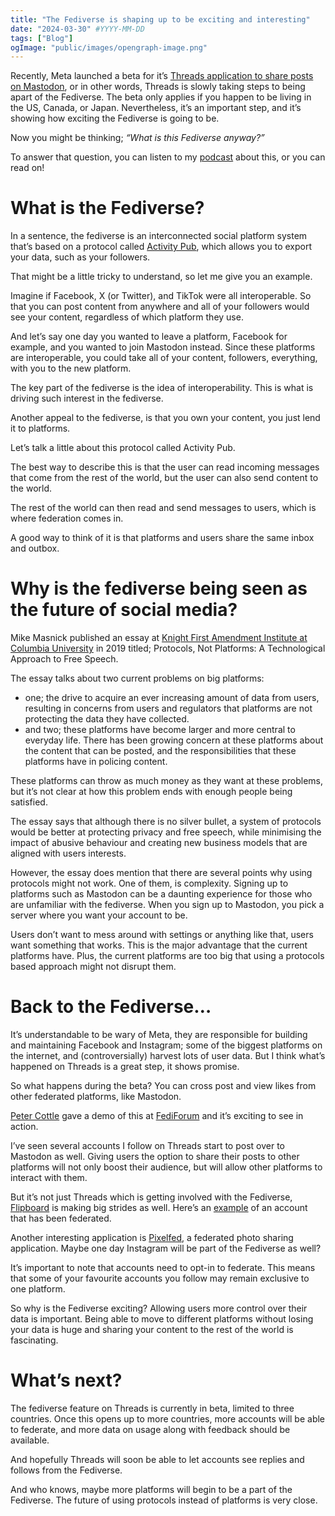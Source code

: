 ```yaml
---
title: "The Fediverse is shaping up to be exciting and interesting"
date: "2024-03-30" #YYYY-MM-DD
tags: ["Blog"]
ogImage: "public/images/opengraph-image.png"
---
```



Recently, Meta launched a beta for it’s [Threads application to share posts on Mastodon](https://www.theverge.com/2024/3/21/24107881/threads-fediverse-beta-launch-mastodon), or in other words, Threads is slowly taking steps to being apart of the Fediverse. The beta only applies if you happen to be living in the US, Canada, or Japan. Nevertheless, it’s an important step, and it’s showing how exciting the Fediverse is going to be.

Now you might be thinking; *“What is this Fediverse anyway?”*

To answer that question, you can listen to my [podcast](https://stuff-i-dont-know.vercel.app/posts/episode2) about this, or you can read on!

# What is the Fediverse?

In a sentence, the fediverse is an interconnected social platform system that’s based on a protocol called [Activity Pub](https://activitypub.rocks/), which allows you to export your data, such as your followers.

That might be a little tricky to understand, so let me give you an example.

Imagine if Facebook, X (or Twitter), and TikTok were all interoperable. So that you can post content from anywhere and all of your followers would see your content, regardless of which platform they use.

And let’s say one day you wanted to leave a platform, Facebook for example, and you wanted to join Mastodon instead. Since these platforms are interoperable, you could take all of your content, followers, everything, with you to the new platform.

The key part of the fediverse is the idea of interoperability. This is what is driving such interest in the fediverse.

Another appeal to the fediverse, is that you own your content, you just lend it to platforms.

Let’s talk a little about this protocol called Activity Pub. 

The best way to describe this is that the user can read incoming messages that come from the rest of the world, but the user can also send content to the world.

The rest of the world can then read and send messages to users, which is where federation comes in.

A good way to think of it is that platforms and users share the same inbox and outbox.

# Why is the fediverse being seen as the future of social media?

Mike Masnick published an essay at [Knight First Amendment Institute at Columbia University](https://knightcolumbia.org/content/protocols-not-platforms-a-technological-approach-to-free-speech) in 2019 titled; Protocols, Not Platforms: A Technological Approach to Free Speech.

The essay talks about two current problems on big platforms:

- one; the drive to acquire an ever increasing amount of data from users, resulting in concerns from users and regulators that platforms are not protecting the data they have collected.
- and two; these platforms have become larger and more central to everyday life. There has been growing concern at these platforms about the content that can be posted, and the responsibilities that these platforms have in policing content.

These platforms can throw as much money as they want at these problems, but it’s not clear at how this problem ends with enough people being satisfied. 

The essay says that although there is no silver bullet, a system of protocols would be better at protecting privacy and free speech, while minimising the impact of abusive behaviour and creating new business models that are aligned with users interests.

However, the essay does mention that there are several points why using protocols might not work. One of them, is complexity. Signing up to platforms such as Mastodon can be a daunting experience for those who are unfamiliar with the fediverse. When you sign up to Mastodon, you pick a server where you want your account to be.

Users don’t want to mess around with settings or anything like that, users want something that works. This is the major advantage that the current platforms have. Plus, the current platforms are too big that using a protocols based approach might not disrupt them. 

# Back to the Fediverse…

It’s understandable to be wary of Meta, they are responsible for building and maintaining Facebook and Instagram; some of the biggest platforms on the internet, and (controversially) harvest lots of user data. But I think what’s happened on Threads is a great step, it shows promise.

So what happens during the beta? You can cross post and view likes from other federated platforms, like Mastodon.

[Peter Cottle](https://www.threads.net/@pcottle) gave a demo of this at [FediForum](https://fediforum.org/) and it’s exciting to see in action.

I’ve seen several accounts I follow on Threads start to post over to Mastodon as well. Giving users the option to share their posts to other platforms will not only boost their audience, but will allow other platforms to interact with them. 

But it’s not just Threads which is getting involved with the Fediverse, [Flipboard](https://medium.com/@flipboard/flipboard-begins-to-federate-c56ec788feaa) is making big strides as well. Here’s an [example](https://mastodon.social/@sciencefocus@flipboard.com) of an account that has been federated.

Another interesting application is [Pixelfed](https://pixelfed.org/), a federated photo sharing application. Maybe one day Instagram will be part of the Fediverse as well?

It’s important to note that accounts need to opt-in to federate. This means that some of your favourite accounts you follow may remain exclusive to one platform.

So why is the Fediverse exciting? Allowing users more control over their data is important. Being able to move to different platforms without losing your data is huge and sharing your content to the rest of the world is fascinating.

# What’s next?

The fediverse feature on Threads is currently in beta, limited to three countries. Once this opens up to more countries, more accounts will be able to federate, and more data on usage along with feedback should be available.

And hopefully Threads will soon be able to let accounts see replies and follows from the Fediverse.

And who knows, maybe more platforms will begin to be a part of the Fediverse. The future of using protocols instead of platforms is very close.